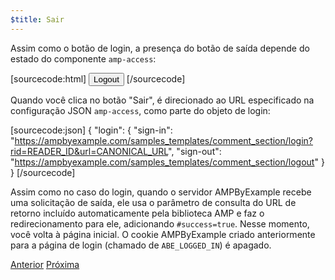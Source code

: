 ```yaml
---
$title: Sair
---
```


Assim como o botão de login, a presença do botão de saída depende do estado do componente `amp-access`:

[sourcecode:html]
<button amp-access="loggedIn" amp-access-hide tabindex="0" on="tap:amp-access.login-sign-out" class="button-primary comment-button">Logout</button>
[/sourcecode]

Quando você clica no botão "Sair", é direcionado ao URL especificado na configuração JSON `amp-access`, como parte do objeto de login:

[sourcecode:json]
{
"login": {
  "sign-in": "https://ampbyexample.com/samples_templates/comment_section/login?rid=READER_ID&url=CANONICAL_URL",
  "sign-out": "https://ampbyexample.com/samples_templates/comment_section/logout"
  }
}
[/sourcecode]

Assim como no caso do login, quando o servidor AMPByExample recebe uma solicitação de saída, ele usa o parâmetro de consulta do URL de retorno incluído automaticamente pela biblioteca AMP e faz o redirecionamento para ele, adicionando `#success=true`. Nesse momento, você volta à página inicial. O cookie AMPByExample criado anteriormente para a página de login (chamado de `ABE_LOGGED_IN`) é apagado.

<div class="prev-next-buttons">
  <a class="button prev-button" href="{{g.doc('/content/docs/interaction_dynamic/login_requiring/add_comment.md', locale=doc.locale).url.path}}"><span class="arrow-prev">Anterior</span></a>
  <a class="button next-button" href="{{g.doc('/content/docs/interaction_dynamic/login_requiring/summary.md', locale=doc.locale).url.path}}"><span class="arrow-next">Próxima</span></a>
</div>
